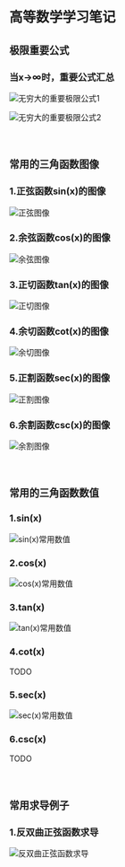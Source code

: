 # `高等数学学习笔记`

## `极限重要公式`

### 当x→∞时，重要公式汇总

![无穷大的重要极限公式1](../../images/db8c1de6ca752d256b17f6df5049a699a5217e373cdebf1e18a0d56fe784cf17.png)  

![无穷大的重要极限公式2](../../images/936b2fde9b577ae454b44c2434500dcdec900ab77af8d326f6480375277cca08.png)  


<br>

## `常用的三角函数图像`

### 1.正弦函数sin(x)的图像

![正弦图像](https://upload.wikimedia.org/wikipedia/commons/thumb/b/b2/Sin.svg/1280px-Sin.svg.png)

### 2.余弦函数cos(x)的图像

![余弦图像](https://upload.wikimedia.org/wikipedia/commons/thumb/b/b6/Cos.svg/1280px-Cos.svg.png)

### 3.正切函数tan(x)的图像

![正切图像](https://upload.wikimedia.org/wikipedia/commons/thumb/c/c1/Tan_proportional.svg/1024px-Tan_proportional.svg.png)

### 4.余切函数cot(x)的图像

![余切图像](https://upload.wikimedia.org/wikipedia/commons/thumb/a/a7/Cotan_proportional.svg/1024px-Cotan_proportional.svg.png)

### 5.正割函数sec(x)的图像

![正割图像](https://upload.wikimedia.org/wikipedia/commons/thumb/8/8b/Sec.svg/1280px-Sec.svg.png)

### 6.余割函数csc(x)的图像

![余割图像](https://upload.wikimedia.org/wikipedia/commons/thumb/5/5b/Csc.svg/1280px-Csc.svg.png)

<br>

## `常用的三角函数数值`

### 1.sin(x)

![sin(x)常用数值](../../images/90190c2c89d7cc3f3548407d4fc60197a332c590834ecf7d9cbac5bcf94dae49.png)  

### 2.cos(x)

![cos(x)常用数值](../../images/bf0485d47bb52734784c60f65525b0f35a2b46e97513a4ff59556847733e2a62.png)  

### 3.tan(x)

![tan(x)常用数值](../../images/e09fd34a1d5d65c3c9cc9cccb582e3e6eeb5e4bbb8fbcd4bda3cbb34ac7f0b33.png)  

### 4.cot(x)

TODO

### 5.sec(x)

![sec(x)常用数值](../../images/687a1e2027ee2c798a817a2e21f6bf33f91e3a5454a56712fdc168789a43dfc1.png)  

### 6.csc(x)

TODO

<br>

## `常用求导例子`

### 1.反双曲正弦函数求导

![反双曲正弦函数求导](../../images/8899484878cef5cf0c0a43c54abd14f4ee96835defea08dd35b1881c853c13c7.png)  
